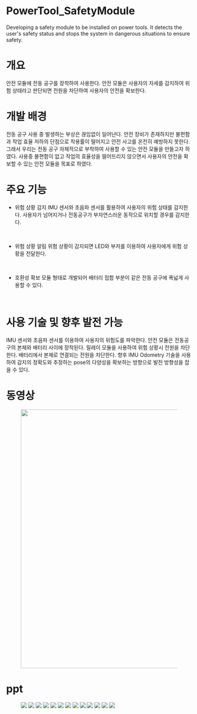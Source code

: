 # PowerTool_SafetyModule
Developing a safety module to be installed on power tools. It detects the user's safety status and stops the system in dangerous situations to ensure safety.

# 개요
안전 모듈에 전동 공구를 장착하여 사용한다. 안전 모듈은 사용자의 자세를 감지하여 위험 상태라고 판단되면 전원을 차단하여 사용자의 안전을 확보한다.
<br>
# 개발 배경
전동 공구 사용 중 발생하는 부상은 끊임없이 일어난다. 안전 장비가 존재하지만 불편함과 작업 효율 저하의 단점으로 착용률이 떨어지고 안전 사고를 온전히 예방하지 못한다. 그래서 우리는 전동 공구 자체적으로 부착하여 사용할 수 있는 안전 모듈을 만들고자 하였다. 사용중 불편함이 없고 작업의 효율성을 떨어뜨리지 않으면서 사용자의 안전을 확보할 수 있는 안전 모듈을 목표로 하였다.
<br>

# 주요 기능

- 위험 상황 감지
IMU 센서와 초음파 센서를 활용하여 사용자의 위험 상태를 감지한다. 사용자가 넘어지거나 전동공구가 부자연스러운 동작으로 위치할 경우를 감지한다.
<br>

- 위험 상황 알림
위험 상황이 감지되면 LED와 부저를 이용하여 사용자에게 위험 상황을 전달한다.
<br>

- 호환성 확보
모듈 형태로 개발되어 배터리 접합 부분이 같은 전동 공구에 폭넓게 사용할 수 있다.
<br>

# 사용 기술 및 향후 발전 가능
IMU 센서와 초음파 센서를 이용하여 사용자의 위험도를 파악한다. 안전 모듈은 전동공구의 본체와 배터리 사이에 장착된다. 릴레이 모듈을 사용하여 위험 상황시 전원을 차단한다. 배터리에서 본체로 연결되는 전원을 차단한다.
향후 IMU Odometry 기술을 사용하여 감지의 정확도와 추정하는 pose의 다양성을 확보하는 방향으로 발전 방향성을 잡을 수 있다.

# 동영상
<figure>
  <p align="center">
    <img src="https://github.com/tuuktuc86/PowerTool_SafetyModule/blob/main/images/video.gif" width = "700">
  </p>
</figure>

# ppt
<figure>
  <img src="https://github.com/tuuktuc86/PowerTool_SafetyModule/blob/main/images/ppt/001.jpg">
  <img src="https://github.com/tuuktuc86/PowerTool_SafetyModule/blob/main/images/ppt/002.jpg">
  <img src="https://github.com/tuuktuc86/PowerTool_SafetyModule/blob/main/images/ppt/003.jpg">
  <img src="https://github.com/tuuktuc86/PowerTool_SafetyModule/blob/main/images/ppt/004.jpg">
  <img src="https://github.com/tuuktuc86/PowerTool_SafetyModule/blob/main/images/ppt/005.jpg">
  <img src="https://github.com/tuuktuc86/PowerTool_SafetyModule/blob/main/images/ppt/006.jpg">
  <img src="https://github.com/tuuktuc86/PowerTool_SafetyModule/blob/main/images/ppt/007.jpg">
  <img src="https://github.com/tuuktuc86/PowerTool_SafetyModule/blob/main/images/ppt/008.jpg">
  <img src="https://github.com/tuuktuc86/PowerTool_SafetyModule/blob/main/images/ppt/009.jpg">
  <img src="https://github.com/tuuktuc86/PowerTool_SafetyModule/blob/main/images/ppt/010.jpg">
  <img src="https://github.com/tuuktuc86/PowerTool_SafetyModule/blob/main/images/ppt/011.jpg">
  <img src="https://github.com/tuuktuc86/PowerTool_SafetyModule/blob/main/images/ppt/012.jpg">
  <img src="https://github.com/tuuktuc86/PowerTool_SafetyModule/blob/main/images/ppt/014.jpg">
</figure>
